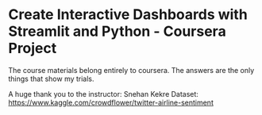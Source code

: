 # Create Interactive Dashboards with Streamlit and Python - Coursera Project

The course materials belong entirely to coursera. The answers are the only things that show my trials.

A huge thank you to the instructor: Snehan Kekre
Dataset: https://www.kaggle.com/crowdflower/twitter-airline-sentiment
